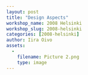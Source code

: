 ```yaml
---
layout: post
title: "Design Aspects"
workshop_name: 2008 Helsinki 
workshop_slug: 2008-helsinki
categories: [2008-helsinki]
author: Iira Oivo
assets:
  -
    filename: Picture 2.png
    type: image
---
```


